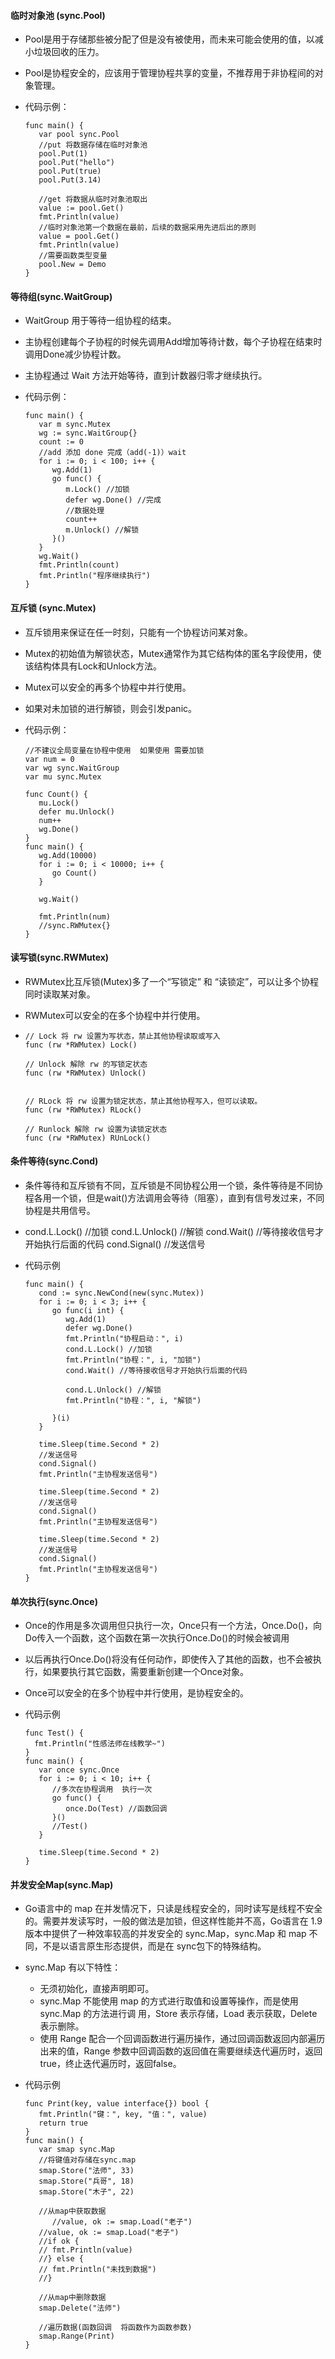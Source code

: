 #### 临时对象池 (sync.Pool)

+ Pool是用于存储那些被分配了但是没有被使用，而未来可能会使用的值，以减小垃圾回收的压力。

+ Pool是协程安全的，应该用于管理协程共享的变量，不推荐用于非协程间的对象管理。

+ 代码示例：

  ```
  func main() {
     var pool sync.Pool
     //put 将数据存储在临时对象池
     pool.Put(1)
     pool.Put("hello")
     pool.Put(true)
     pool.Put(3.14)
  
     //get 将数据从临时对象池取出
     value := pool.Get()
     fmt.Println(value)
     //临时对象池第一个数据在最前，后续的数据采用先进后出的原则
     value = pool.Get()
     fmt.Println(value)
     //需要函数类型变量
     pool.New = Demo
  }
  ```

 #### 等待组(sync.WaitGroup)

+ WaitGroup 用于等待一组协程的结束。

+ 主协程创建每个子协程的时候先调用Add增加等待计数，每个子协程在结束时调用Done减少协程计数。

+ 主协程通过 Wait 方法开始等待，直到计数器归零才继续执行。

+ 代码示例：

  ```
  func main() {
     var m sync.Mutex
     wg := sync.WaitGroup{}
     count := 0
     //add 添加 done 完成（add(-1)）wait
     for i := 0; i < 100; i++ {
        wg.Add(1)
        go func() {
           m.Lock() //加锁
           defer wg.Done() //完成
           //数据处理
           count++
           m.Unlock() //解锁
        }()
     }
     wg.Wait()
     fmt.Println(count)
     fmt.Println("程序继续执行")
  }
  ```


#### 互斥锁 (sync.Mutex)

+ 互斥锁用来保证在任一时刻，只能有一个协程访问某对象。

+ Mutex的初始值为解锁状态，Mutex通常作为其它结构体的匿名字段使用，使该结构体具有Lock和Unlock方法。

+ Mutex可以安全的再多个协程中并行使用。

+ 如果对未加锁的进行解锁，则会引发panic。

+ 代码示例：

  ```
  //不建议全局变量在协程中使用  如果使用 需要加锁
  var num = 0
  var wg sync.WaitGroup
  var mu sync.Mutex
  
  func Count() {
     mu.Lock()
     defer mu.Unlock()
     num++
     wg.Done()
  }
  func main() {
     wg.Add(10000)
     for i := 0; i < 10000; i++ {
        go Count()
     }
  
     wg.Wait()
  
     fmt.Println(num)
     //sync.RWMutex{}
  }
  ```

#### 读写锁(sync.RWMutex)

+ RWMutex比互斥锁(Mutex)多了一个“写锁定” 和 “读锁定”，可以让多个协程同时读取某对象。

+ RWMutex可以安全的在多个协程中并行使用。

+ ```
  // Lock 将 rw 设置为写状态，禁止其他协程读取或写入
  func (rw *RWMutex) Lock()
  
  // Unlock 解除 rw 的写锁定状态
  func (rw *RWMutex) Unlock()
  
  
  // RLock 将 rw 设置为锁定状态，禁止其他协程写入，但可以读取。
  func (rw *RWMutex) RLock()
  
  // Runlock 解除 rw 设置为读锁定状态
  func (rw *RWMutex) RUnLock()
  ```

####  条件等待(sync.Cond)

+ 条件等待和互斥锁有不同，互斥锁是不同协程公用一个锁，条件等待是不同协程各用一个锁，但是wait()方法调用会等待（阻塞），直到有信号发过来，不同协程是共用信号。

+ cond.L.Lock() //加锁
  cond.L.Unlock() //解锁
  cond.Wait()	//等待接收信号才开始执行后面的代码
  cond.Signal() //发送信号

+ 代码示例

  ```
  func main() {
     cond := sync.NewCond(new(sync.Mutex))
     for i := 0; i < 3; i++ {
        go func(i int) {
           wg.Add(1)
           defer wg.Done()
           fmt.Println("协程启动：", i)
           cond.L.Lock() //加锁
           fmt.Println("协程：", i, "加锁")
           cond.Wait() //等待接收信号才开始执行后面的代码
  			
           cond.L.Unlock() //解锁
           fmt.Println("协程：", i, "解锁")
  
        }(i)
     }
  
     time.Sleep(time.Second * 2)
     //发送信号
     cond.Signal()
     fmt.Println("主协程发送信号")
  
     time.Sleep(time.Second * 2)
     //发送信号
     cond.Signal()
     fmt.Println("主协程发送信号")
  
     time.Sleep(time.Second * 2)
     //发送信号
     cond.Signal()
     fmt.Println("主协程发送信号")
  }
  ```



#### 单次执行(sync.Once)

+ Once的作用是多次调用但只执行一次，Once只有一个方法，Once.Do()，向Do传入一个函数，这个函数在第一次执行Once.Do()的时候会被调用
+ 以后再执行Once.Do()将没有任何动作，即使传入了其他的函数，也不会被执行，如果要执行其它函数，需要重新创建一个Once对象。
+ Once可以安全的在多个协程中并行使用，是协程安全的。

+ 代码示例

  ```
  func Test() {
  	fmt.Println("性感法师在线教学~")
  }
  func main() {
     var once sync.Once
     for i := 0; i < 10; i++ {
        //多次在协程调用  执行一次
        go func() {
           once.Do(Test) //函数回调
        }()
        //Test()
     }
  
     time.Sleep(time.Second * 2)
  }
  ```

#### 并发安全Map(sync.Map)

+ Go语言中的 map 在并发情况下，只读是线程安全的，同时读写是线程不安全的。需要并发读写时，一般的做法是加锁，但这样性能并不高，Go语言在 1.9 版本中提供了一种效率较高的并发安全的 sync.Map，sync.Map 和 map 不同，不是以语言原生形态提供，而是在 sync包下的特殊结构。
+ sync.Map 有以下特性：
  + 无须初始化，直接声明即可。
  + sync.Map 不能使用 map 的方式进行取值和设置等操作，而是使用 sync.Map 的方法进行调
    用，Store 表示存储，Load 表示获取，Delete 表示删除。
  + 使用 Range 配合一个回调函数进行遍历操作，通过回调函数返回内部遍历出来的值，Range
    参数中回调函数的返回值在需要继续迭代遍历时，返回 true，终止迭代遍历时，返回false。

+ 代码示例

  ```
  func Print(key, value interface{}) bool {
     fmt.Println("键：", key, "值：", value)
     return true
  }
  func main() {
     var smap sync.Map
     //将键值对存储在sync.map
     smap.Store("法师", 33)
     smap.Store("兵哥", 18)
     smap.Store("木子", 22)
  
     //从map中获取数据
        //value, ok := smap.Load("老子")
     //value, ok := smap.Load("老子")
     //if ok {
     // fmt.Println(value)
     //} else {
     // fmt.Println("未找到数据")
     //}
  
     //从map中删除数据
     smap.Delete("法师")
  
     //遍历数据(函数回调  将函数作为函数参数)
     smap.Range(Print)
  }
  ```
